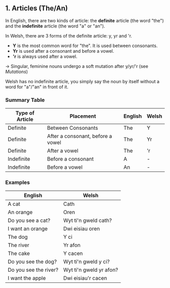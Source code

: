 ## 1. Articles (The/An)

In English, there are two kinds of article: the **definite** article (the word "the") and the **indefinite** article (the word "a" or "an").

In Welsh, there are 3 forms of the definite article: y, yr and 'r.

- **Y** is the most common word for "the". It is used between consonants.
- **Yr** is used after a consonant and before a vowel.
- **'r** is always used after a vowel.

-> Singular, feminine nouns undergo a soft mutation after y/yr/'r (see _Mutations_)

Welsh has no indefinite article, you simply say the noun by itself without a word for "a"/"an" in front of it.

### Summary Table

| Type of Article | Placement                         | English | Welsh |
| --------------- | --------------------------------- | ------- | ----- |
| Definite        | Between Consonants                | The     | Y     |
| Definite        | After a consonant, before a vowel | The     | Yr    |
| Definite        | After a vowel                     | The     | 'r    |
| Indefinite      | Before a consonant                | A       | -     |
| Indefinite      | Before a vowel                    | An      | -     |

### Examples

| English               | Welsh                   |
| --------------------- | ----------------------- |
| A cat                 | Cath                    |
| An orange             | Oren                    |
| Do you see a cat?     | Wyt ti'n gweld cath?    |
| I want an orange      | Dwi eisiau oren         |
| The dog               | Y ci                    |
| The river             | Yr afon                 |
| The cake              | Y cacen                 |
| Do you see the dog?   | Wyt ti'n gweld y ci?    |
| Do you see the river? | Wyt ti'n gweld yr afon? |
| I want the apple      | Dwi eisiau'r cacen      |
